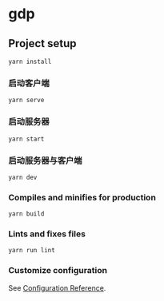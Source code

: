 # gdp

## Project setup
```
yarn install
```

### 启动客户端
```
yarn serve
```

### 启动服务器
```
yarn start
```

### 启动服务器与客户端
```
yarn dev
```

### Compiles and minifies for production
```
yarn build
```

### Lints and fixes files
```
yarn run lint
```

### Customize configuration
See [Configuration Reference](https://cli.vuejs.org/config/).
